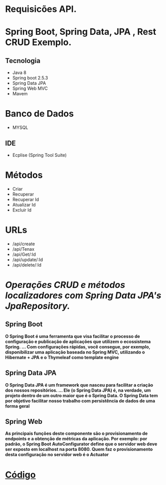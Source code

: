 # Requisicões API.
# Spring Boot, Spring Data, JPA , Rest CRUD Exemplo.

## Tecnologia
* Java 8
* Spring boot 2.5.3
* Spring Data JPA
* Spring Web MVC
* Mavem

# Banco de Dados
* MYSQL


## IDE
* Ecplise (Spring Tool Suite)

# Métodos
* Criar
* Recuperar
* Recuperar Id
* Atualizar Id
* Excluir   Id

# URLs
* /api/create
* /api/Tenax
* /api/Get/:Id
* /api/update/:Id
* /api/delete/:Id

 # _Operações CRUD e métodos localizadores com Spring Data JPA's JpaRepository._
 
 
 ## Spring Boot
  **O Spring Boot é uma ferramenta que visa facilitar o processo de configuração e publicação de aplicações que utilizem o ecossistema Spring. ... Com configurações rápidas, você consegue, por exemplo, disponibilizar uma aplicação baseada no Spring MVC, utilizando o Hibernate + JPA e o Thymeleaf como template engine**
  
  
  ## Spring Data JPA
  
  **O Spring Data JPA é um framework que nasceu para facilitar a criação dos nossos repositórios. ... Ele (o Spring Data JPA) é, na verdade, um projeto dentro de um outro maior que é o Spring Data. O Spring Data tem por objetivo facilitar nosso trabalho com persistência de dados de uma forma geral**
  
  
  ## Spring Web
  
  **As principais funções deste componente são o provisionamento de endpoints e a obtenção de métricas da aplicação. Por exemplo: por padrão, o Spring Boot AutoConfigurator define que o servidor web deve ser exposto em localhost na porta 8080. Quem faz o provisionamento desta configuração no servidor web é o Actuator**
  
 # [Código](https://github.com/MDSSCML/RequisicoesAPICrud/tree/master)
